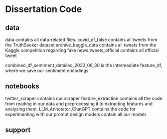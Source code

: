# Dissertation Code

## data

data contains all data-related files.
covid_df_false contains all tweets from the TruthSeeker dataset
archive_kaggle_data contains all tweets from the Kaggle competition regarding fake news
tweets_official contains all official tweet


combined_df_sentiment_detailed_2023_06_30 is the intermediate feature_df, where we save our sentiment encodings

## notebooks

twitter_scraper contains our scraper
feature_extraction contains all the code from reading in our data and preprocessing it to extracting features and analyzing them.
LLM_Annotator_ChatGPT contains the code for experimenting with our prompt design
models contain all our models

## support
